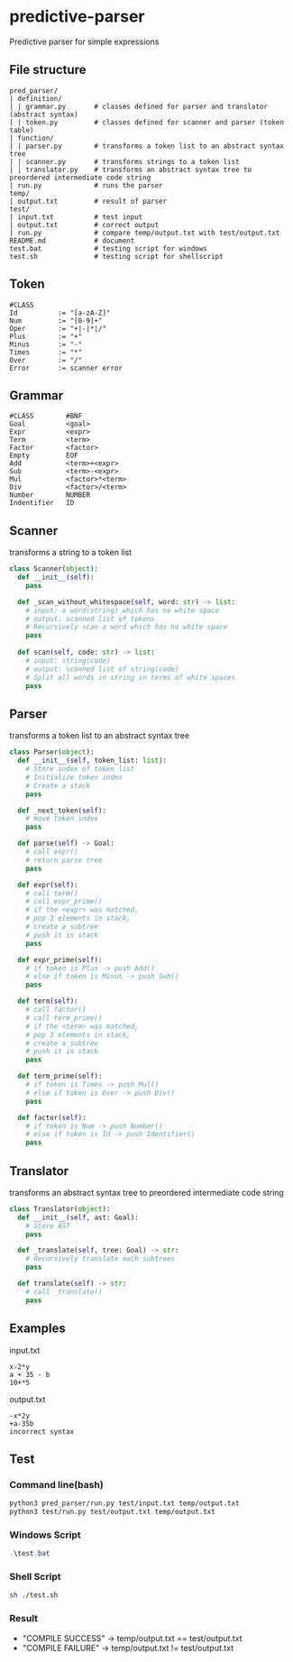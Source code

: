 # predictive-parser
Predictive parser for simple expressions

## File structure
```
pred_parser/
| definition/
| | grammar.py       # classes defined for parser and translator (abstract syntax)
| | token.py         # classes defined for scanner and parser (token table)
| function/
| | parser.py        # transforms a token list to an abstract syntax tree
| | scanner.py       # transforms strings to a token list
| | translator.py    # transforms an abstract syntax tree to preordered intermediate code string
| run.py             # runs the parser
temp/
| output.txt         # result of parser
test/
| input.txt          # test input
| output.txt         # correct output
| run.py             # compare temp/output.txt with test/output.txt
README.md            # document
test.bat             # testing script for windows
test.sh              # testing script for shellscript
```

## Token
```
#CLASS
Id          := "[a-zA-Z]"
Num         := "[0-9]+"
Oper        := "+|-|*|/"
Plus        := "+"
Minus       := "-"
Times       := "*"
Over        := "/"
Error       := scanner error
```

## Grammar
```
#CLASS        #BNF
Goal          <goal>
Expr          <expr>
Term          <term>
Factor        <factor>
Empty         EOF
Add           <term>+<expr>
Sub           <term>-<expr>
Mul           <factor>*<term>
Div           <factor>/<term>
Number        NUMBER
Indentifier   ID
```

## Scanner
transforms a string to a token list
```python
class Scanner(object):
  def __init__(self):
    pass

  def _scan_without_whitespace(self, word: str) -> list:
    # input: a word(string) which has no white space
    # output: scanned list of tokens
    # Recursively scan a word which has no white space
    pass
  
  def scan(self, code: str) -> list:
    # input: string(code)
    # output: scanned list of string(code)
    # Split all words in string in terms of white spaces
    pass
```

## Parser
transforms a token list to an abstract syntax tree
```python
class Parser(object):
  def __init__(self, token_list: list):
    # Store index of token list
    # Initialize token index
    # Create a stack
    pass

  def _next_token(self):
    # move token index
    pass

  def parse(self) -> Goal:
    # call expr()
    # return parse tree
    pass

  def expr(self):
    # call term()
    # call expr_prime()
    # if the <expr> was matched,
    # pop 3 elements in stack,
    # create a subtree
    # push it in stack
    pass

  def expr_prime(self):
    # if token is Plus -> push Add()
    # else if token is Minus -> push Sub()
    pass

  def term(self):
    # call factor()
    # call term_prime()
    # if the <term> was matched,
    # pop 3 elements in stack,
    # create a subtree
    # push it in stack
    pass

  def term_prime(self):
    # if token is Times -> push Mul()
    # else if token is Over -> push Div()
    pass

  def factor(self):
    # if token is Num -> push Number()
    # else if token is Id -> push Identifier()
    pass
```

## Translator
transforms an abstract syntax tree to preordered intermediate code string
```python
class Translator(object):
  def __init__(self, ast: Goal):
    # Store AST
    pass

  def _translate(self, tree: Goal) -> str:
    # Recursively translate each subtrees
    pass

  def translate(self) -> str:
    # call _translate()
    pass
```

## Examples
input.txt
```
x-2*y
a + 35 - b
10+*5
```
output.txt
```
-x*2y
+a-35b
incorrect syntax
```

## Test
### Command line(bash)
```bash
python3 pred_parser/run.py test/input.txt temp/output.txt
python3 test/run.py test/output.txt temp/output.txt
```
### Windows Script
```powershell
.\test.bat
```
### Shell Script
```bash
sh ./test.sh
```
### Result
- "COMPILE SUCCESS" -> temp/output.txt == test/output.txt
- "COMPILE FAILURE" -> temp/output.txt != test/output.txt
